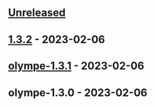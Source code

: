 <a name="unreleased"></a>
## [Unreleased]


<a name="1.3.2"></a>
## [1.3.2] - 2023-02-06

<a name="olympe-1.3.1"></a>
## [olympe-1.3.1] - 2023-02-06

<a name="olympe-1.3.0"></a>
## olympe-1.3.0 - 2023-02-06

[Unreleased]: https://github.com/olympeio/olympe-helm-test.git/compare/1.3.2...HEAD
[1.3.2]: https://github.com/olympeio/olympe-helm-test.git/compare/olympe-1.3.1...1.3.2
[olympe-1.3.1]: https://github.com/olympeio/olympe-helm-test.git/compare/olympe-1.3.0...olympe-1.3.1
